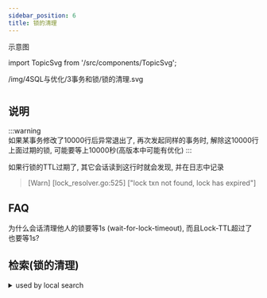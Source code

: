 ```yaml
---
sidebar_position: 6
title: 锁的清理
---
```

示意图

import TopicSvg from '/src/components/TopicSvg';

<TopicSvg>/img/4SQL与优化/3事务和锁/锁的清理.svg</TopicSvg>

#

## 说明

:::warning   
如果某事务修改了10000行后异常退出了, 再次发起同样的事务时, 解除这10000行上面过期的锁, 可能要等上10000秒(高版本中可能有优化)
:::

如果行锁的TTL过期了, 其它会话读到这行时就会发现, 并在日志中记录 
>[Warn] [lock_resolver.go:525] ["lock txn not found, lock has expired"]


## FAQ

为什么会话清理他人的锁要等1s (wait-for-lock-timeout), 而且Lock-TTL超过了也要等1s?

## 检索(锁的清理)
<details>
<summary>used by local search</summary>
<div>
提交 primary key后,处理second keys,sql执行慢,他人清理残留的锁,
每行锁等一秒,lock_rpc用时长,tikv参数,wait-for-lock-timeout,A的锁由他人清理,tidb-server死了,
</div></details>